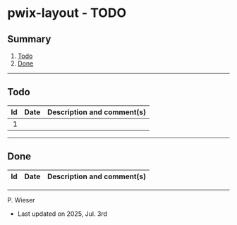 # pwix-layout - TODO

## Summary

1. [Todo](#todo)
2. [Done](#done)

---
## Todo

|   Id | Date       | Description and comment(s) |
| ---: | :---       | :---                       |
|    1 |  |  |

---
## Done

|   Id | Date       | Description and comment(s) |
| ---: | :---       | :---                       |

---
P. Wieser
- Last updated on 2025, Jul. 3rd